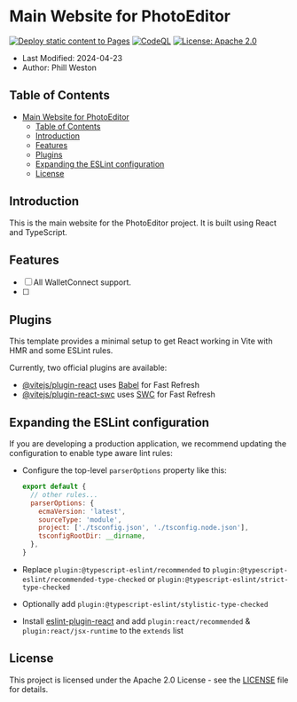 # Main Website for PhotoEditor

[![Deploy static content to Pages](https://github.com/BTI-US/PhotoEditor-Website/actions/workflows/static.yml/badge.svg)](https://github.com/BTI-US/PhotoEditor-Website/actions/workflows/static.yml)
[![CodeQL](https://github.com/BTI-US/PhotoEditor-Website/actions/workflows/codeql.yml/badge.svg)](https://github.com/BTI-US/PhotoEditor-Website/actions/workflows/codeql.yml)
[![License: Apache 2.0](https://img.shields.io/badge/License-Apache%202.0-blue.svg)](https://opensource.org/licenses/Apache-2.0)

- Last Modified: 2024-04-23
- Author: Phill Weston

## Table of Contents

- [Main Website for PhotoEditor](#main-website-for-photoeditor)
  - [Table of Contents](#table-of-contents)
  - [Introduction](#introduction)
  - [Features](#features)
  - [Plugins](#plugins)
  - [Expanding the ESLint configuration](#expanding-the-eslint-configuration)
  - [License](#license)

## Introduction

This is the main website for the PhotoEditor project. It is built using React and TypeScript.

## Features

- [ ] All WalletConnect support.
- [ ]  

## Plugins

This template provides a minimal setup to get React working in Vite with HMR and some ESLint rules.

Currently, two official plugins are available:

- [@vitejs/plugin-react](https://github.com/vitejs/vite-plugin-react/blob/main/packages/plugin-react/README.md) uses [Babel](https://babeljs.io/) for Fast Refresh
- [@vitejs/plugin-react-swc](https://github.com/vitejs/vite-plugin-react-swc) uses [SWC](https://swc.rs/) for Fast Refresh

## Expanding the ESLint configuration

If you are developing a production application, we recommend updating the configuration to enable type aware lint rules:

- Configure the top-level `parserOptions` property like this:

  ```js
  export default {
    // other rules...
    parserOptions: {
      ecmaVersion: 'latest',
      sourceType: 'module',
      project: ['./tsconfig.json', './tsconfig.node.json'],
      tsconfigRootDir: __dirname,
    },
  }
  ```

- Replace `plugin:@typescript-eslint/recommended` to `plugin:@typescript-eslint/recommended-type-checked` or `plugin:@typescript-eslint/strict-type-checked`
- Optionally add `plugin:@typescript-eslint/stylistic-type-checked`
- Install [eslint-plugin-react](https://github.com/jsx-eslint/eslint-plugin-react) and add `plugin:react/recommended` & `plugin:react/jsx-runtime` to the `extends` list

## License

This project is licensed under the Apache 2.0 License - see the [LICENSE](LICENSE) file for details.